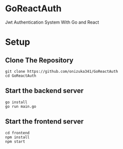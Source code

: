 # GoReactAuth
 Jwt Authentication System With Go and React

# Setup

## Clone The Repository
```
git clone https://github.com/onizuka341/GoReactAuth
cd GoReactAuth
```
## Start the backend server
```
go install
go run main.go
```
## Start the frontend server
```
cd frontend
npm install
npm start
```
